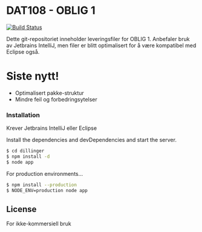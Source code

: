 # DAT108 - OBLIG 1

[![Build Status](https://travis-ci.org/joemccann/dillinger.svg?branch=master)](https://travis-ci.org/joemccann/dillinger)

Dette git-repositoriet inneholder leveringsfiler for OBLIG 1.
Anbefaler bruk av Jetbrains IntelliJ, men filer er blitt optimalisert for å være kompatibel med Eclipse også.

# Siste nytt!

  - Optimalisert pakke-struktur
  - Mindre feil og forbedringsytelser

### Installation

Krever Jetbrains IntelliJ eller Eclipse

Install the dependencies and devDependencies and start the server.

```sh
$ cd dillinger
$ npm install -d
$ node app
```

For production environments...

```sh
$ npm install --production
$ NODE_ENV=production node app
```

License
----
For ikke-kommersiell bruk
